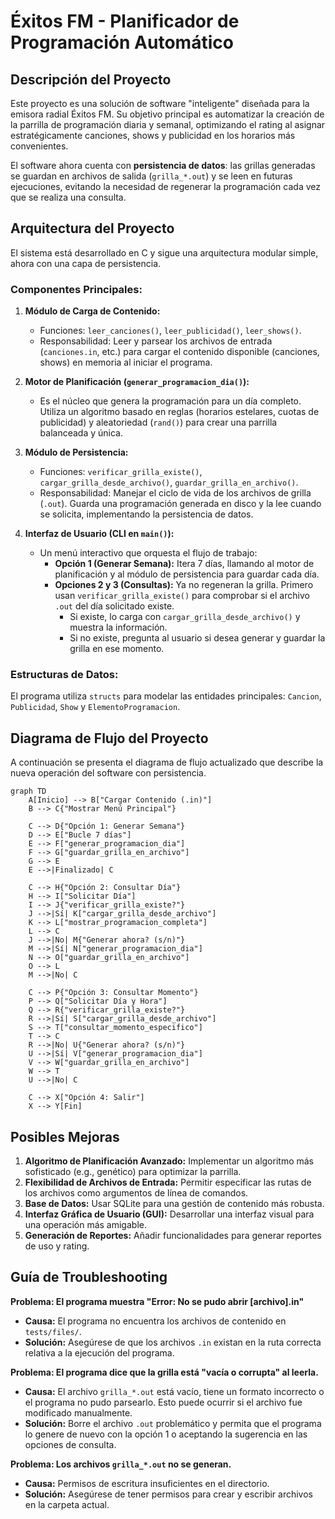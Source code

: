 # Éxitos FM - Planificador de Programación Automático

## Descripción del Proyecto

Este proyecto es una solución de software "inteligente" diseñada para la emisora radial Éxitos FM. Su objetivo principal es automatizar la creación de la parrilla de programación diaria y semanal, optimizando el rating al asignar estratégicamente canciones, shows y publicidad en los horarios más convenientes.

El software ahora cuenta con **persistencia de datos**: las grillas generadas se guardan en archivos de salida (`grilla_*.out`) y se leen en futuras ejecuciones, evitando la necesidad de regenerar la programación cada vez que se realiza una consulta.

## Arquitectura del Proyecto

El sistema está desarrollado en C y sigue una arquitectura modular simple, ahora con una capa de persistencia.

### Componentes Principales:

1.  **Módulo de Carga de Contenido:**
    *   Funciones: `leer_canciones()`, `leer_publicidad()`, `leer_shows()`.
    *   Responsabilidad: Leer y parsear los archivos de entrada (`canciones.in`, etc.) para cargar el contenido disponible (canciones, shows) en memoria al iniciar el programa.

2.  **Motor de Planificación (`generar_programacion_dia()`):**
    *   Es el núcleo que genera la programación para un día completo. Utiliza un algoritmo basado en reglas (horarios estelares, cuotas de publicidad) y aleatoriedad (`rand()`) para crear una parrilla balanceada y única.

3.  **Módulo de Persistencia:**
    *   Funciones: `verificar_grilla_existe()`, `cargar_grilla_desde_archivo()`, `guardar_grilla_en_archivo()`.
    *   Responsabilidad: Manejar el ciclo de vida de los archivos de grilla (`.out`). Guarda una programación generada en disco y la lee cuando se solicita, implementando la persistencia de datos.

4.  **Interfaz de Usuario (CLI en `main()`):**
    *   Un menú interactivo que orquesta el flujo de trabajo:
        *   **Opción 1 (Generar Semana):** Itera 7 días, llamando al motor de planificación y al módulo de persistencia para guardar cada día.
        *   **Opciones 2 y 3 (Consultas):** Ya no regeneran la grilla. Primero usan `verificar_grilla_existe()` para comprobar si el archivo `.out` del día solicitado existe. 
            *   Si existe, lo carga con `cargar_grilla_desde_archivo()` y muestra la información.
            *   Si no existe, pregunta al usuario si desea generar y guardar la grilla en ese momento.

### Estructuras de Datos:

El programa utiliza `structs` para modelar las entidades principales: `Cancion`, `Publicidad`, `Show` y `ElementoProgramacion`.

## Diagrama de Flujo del Proyecto

A continuación se presenta el diagrama de flujo actualizado que describe la nueva operación del software con persistencia.

```mermaid
graph TD
    A[Inicio] --> B["Cargar Contenido (.in)"]
    B --> C{"Mostrar Menú Principal"}
    
    C --> D{"Opción 1: Generar Semana"}
    D --> E["Bucle 7 días"]
    E --> F["generar_programacion_dia"]
    F --> G["guardar_grilla_en_archivo"]
    G --> E
    E -->|Finalizado| C

    C --> H{"Opción 2: Consultar Día"}
    H --> I["Solicitar Día"]
    I --> J{"verificar_grilla_existe?"}
    J -->|Sí| K["cargar_grilla_desde_archivo"]
    K --> L["mostrar_programacion_completa"]
    L --> C
    J -->|No| M{"Generar ahora? (s/n)"}
    M -->|Sí| N["generar_programacion_dia"]
    N --> O["guardar_grilla_en_archivo"]
    O --> L
    M -->|No| C

    C --> P{"Opción 3: Consultar Momento"}
    P --> Q["Solicitar Día y Hora"]
    Q --> R{"verificar_grilla_existe?"}
    R -->|Sí| S["cargar_grilla_desde_archivo"]
    S --> T["consultar_momento_especifico"]
    T --> C
    R -->|No| U{"Generar ahora? (s/n)"}
    U -->|Sí| V["generar_programacion_dia"]
    V --> W["guardar_grilla_en_archivo"]
    W --> T
    U -->|No| C

    C --> X["Opción 4: Salir"]
    X --> Y[Fin]
```

## Posibles Mejoras

1.  **Algoritmo de Planificación Avanzado:** Implementar un algoritmo más sofisticado (e.g., genético) para optimizar la parrilla.
2.  **Flexibilidad de Archivos de Entrada:** Permitir especificar las rutas de los archivos como argumentos de línea de comandos.
3.  **Base de Datos:** Usar SQLite para una gestión de contenido más robusta.
4.  **Interfaz Gráfica de Usuario (GUI):** Desarrollar una interfaz visual para una operación más amigable.
5.  **Generación de Reportes:** Añadir funcionalidades para generar reportes de uso y rating.

## Guía de Troubleshooting

**Problema: El programa muestra "Error: No se pudo abrir [archivo].in"**
*   **Causa:** El programa no encuentra los archivos de contenido en `tests/files/`.
*   **Solución:** Asegúrese de que los archivos `.in` existan en la ruta correcta relativa a la ejecución del programa.

**Problema: El programa dice que la grilla está "vacía o corrupta" al leerla.**
*   **Causa:** El archivo `grilla_*.out` está vacío, tiene un formato incorrecto o el programa no pudo parsearlo. Esto puede ocurrir si el archivo fue modificado manualmente.
*   **Solución:** Borre el archivo `.out` problemático y permita que el programa lo genere de nuevo con la opción 1 o aceptando la sugerencia en las opciones de consulta.

**Problema: Los archivos `grilla_*.out` no se generan.**
*   **Causa:** Permisos de escritura insuficientes en el directorio.
*   **Solución:** Asegúrese de tener permisos para crear y escribir archivos en la carpeta actual.
